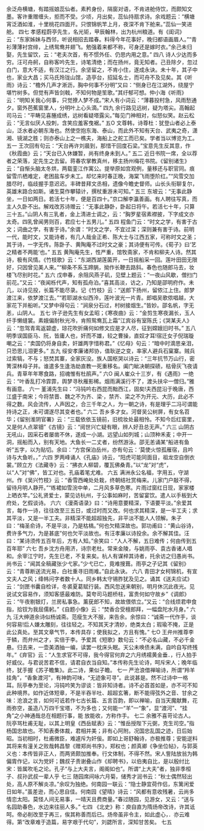 <!-- { "loadSidebar": true } -->
余泛舟横塘，有踏摇娘蕊仙者。素矜身份，隔窗对语，不肯进舱侍饮，而颇知文墨。客许重赠缠头，拒而不受。少顷，月出矣，蕊仙持扇求诗。余戏题云：“横塘宵泛酒如淮，十里桃花四面开。只恨锦帆竿上月，夜深不肯下舱来。”蕊仙一笑进舱。
四七
孝感程蔚亭先生，名光钜，甲辰翰林，出为杭州粮道。有《闺词》云：“东家姊妹与西邻，听说相招去踏春。料得今年花事好，晚归都语画眉人。”“青衫薄薄衬宫绯，上绣鸳鸯并翅飞。勉强着来都不称，可身还是嫁时衣。”余己未归娶，先生留饮，云：“老夫次首，有不惯外任、仍思内用之意。”
四八
诗人少达而多穷。汪可舟舸，自称客吟先生，诗笔清绝；而在扬州，竟无知者。己丑除夕，忽过白门，意大不适，有汉江之行。余坚留之，不肯小住，遂成永诀。未十年，其子中也，家业大昌；买马氏玲珑山馆，造亭台，招延名士，而可舟不及见矣。其《听雨》诗云：“檐外几声才淅沥，胸中何事不分明”又曰：“侧身已在江湖外，绕屋宁堪竹树多。但觉有声皆剑戟，不知何物是笙歌。”其纡郁可想。仲小海《听雨》云：“明知关我心何事，只觉撩人梦不成。”宋人有小词云：“薄暮投村急，风雨愁通夕。窗外芭蕉窗里人，分明叶上心头滴。”
四九
余行路见远树，疑为塔尖。高翰起司马云：“平畴见喜塍成绣，远树看疑塔露尖。”每见门神相对，似怒似笑。赵云松云：“无言似厌人投刺，含笑应羞客曳裾。”
五O
文尊韩，诗尊杜：犹登山者必上泰山，泛水者必朝东海也。然使空抱东海、泰山，而此外不知有天台、武夷之奇，潇湘、镜湖之胜；则亦泰山上之一樵夫，海船上之舵工而已矣。学者当以博览为工。
五一
王次回有句云：“天台再许刘晨到，那惜干回度石梁。”宝意先生反其意，作《秋霞曲》云；“天台已入休嫌暂，尚有终身未到人。”
五二
近日书院一席，全以荐者之荣落，定先生之去留。蒋春农掌教真州，移主扬州梅花书院。《留别诸生》云：“自惭头脑太冬烘，两载銮江作寓公。提举原如宫观例，量移还与职官同。痕留雪爪栖难定，老困盐车步未工。却忆来时春正晚，海棠飞雨堕阶红。”“风雪交加腊尽时，临歧握手意迟迟。丰碑昔拜文丞相，遗像今瞻史督师。山长头衔聊复尔，英雄末路合如斯。诸生莫作攀辕计，撰杖重游未可知。”
五三
东坡云：“无事此静坐，一日如两日。若活七十年，便是百四十。”京口解李瀛善画。有人聘往写真，而主人久卧不出。解戏改苏诗赠云：“无事此静卧，卧起日将午。若活七十年，只算三十五。”山阴人有三乳者，金上清进士调之，云：“胸罗星宿素襟披，下字成文亦太奇。四乳曾闻男则百，君应七十五男儿。”
五四
程鱼门云：“时文之学，有害于古文；词曲之学，有害于诗。”余谓：“时文之学，不宜过深；深则兼有害于诗。前明一代，能时文，又能诗者，有几人哉金正希、陈大士与江西五家，可称时文之圣；其于诗，一字无传。陈卧子、黄陶庵不过时文之豪；其诗便有可传。《荀子》曰‘艺之精者不两能’也。”
五五
黄陶庵先生，性严重，馆牧斋家，不肯和柳夫人诗。然其诗，极有风情。《竹枝歌》云：“东湖西湖莲菌开，一日摇船采一回。莲叶田田无限好，只因曾见美人来。”“柳条不系玉蹄脶，拗作长鞭去路斜。春色也随郎马去，妆楼飞尽别时花。”
五六
戊申春，余阻风燕子矶，见壁上题云：“一夜山风歇，僧扫门前花。”又云：“夜闻栎代声，知有孤舟泊。”喜其高淡，访之，乃知是邵明府作。未几，以诗见投，长篇不能尽录。记《竹枝》云：“送郎下扬州，留侬江上住。郎梦渡江来，依梦渡江去。”“若耶湖水似西泠，莲叶波光一片青。郎唱吴歌侬唱越，大家花下并船听。”又梦中得句云：“涧泉分石过，村树接烟生。”皆妙。邵名帆，字无恙，山阴人。
五七
许子逊先生有女孟昭；《寒夜曲》云：“金剪生寒夜漏长，玉人纤手懒缝裳。素娥偏耐秋光冷，肯照鸳鸯瓦上霜”江宾谷有室陈氏；《哭某夫人》云：“忽驾青鸾返碧虚，琼花吹折痛何如修文应是才人尽，征到嫦娥旧时书。”
五八
明季误国臣马、阮，皆庸人也，奸而不雄，较之曹操，直奴才耳!宿迁女子倪瑞璇嘲之云：“卖国仍将身自卖，奸雄两字惜称君。”《忆母》句云：“暗中时滴思亲泪，只恐思儿泪更多。”
五九
绥安孝廉诸邦协，值耿逆之变，率家人避兵石窠寨。贼兵过索犒，不与；怒焚其寨，全家灰没。族人国枢哭以诗云：“三年抗节万山行，密箐深林母子并。谁遣多生逢浩劫直教一死重移名。阖门眦决朝探碛，枯骨灰飞夜请兵。青草年年寒食路，招魂惟有杜鹃声。”
六O
闽人崔众十三岁，有《遇雨》一绝云：“叶香乱打冷霏霏，舆梦寻秋雁影稀。烟雨满溪行不了，渡头扶伞一僧归。”雅有画意。
六一
堇浦先生曰：“冯钝吟右西昆而黜西江，固矣!夫西昆沿于晚唐，西江盛于南宋；今将禁晋、魏之不为齐、梁·，禁齐、梁之不为开元、大历，此必不得之数。风会流传，人声因之，合三千年之人，为一朝之诗，有是理乎二冯可谓能持诗之正，未可谓遂尽其变者也。”
六二
吾乡多才女。河督吴公树屏，有女名苕华；《留别淮阴官署》云：“三载依依玉镜前，旧梳妆处最相怜。不知今后红窗里，又是何人点翠钿”《古镜》云：“阅世兴亡疑有眼，辨人好丑总无声。”
六三
山阴古无吼山，因采石者屡凿不休，遂成一小湖。远望山如列城；山顶种禾麦；中开一洞，摇船而入，别有天地。大鱼长一二丈者，纷然游泳。邵无恙诵某“船进有鱼听”五字，以为贴切。余曰：“方宫保泊岳州，亦有句云：‘莫使火惊孤雁宿，且吟诗与大鱼听。，”
六四
罗两峰诵人《孔庙》诗云，“阳虎可能同面目，祖龙空自倒衣裳。”顾立方《法藏寺》云：“拂衣人柳碧，覆瓦佛桑青。”以“龙”对“虎”，以“人”对“佛”，皆工对也。孔庙着笔尤难。
六五
满洲永公名福，字用五，守湖州。作《吴兴竹枝》云：“香雪西崦处处栽，终朝结社赏梅来。儿家门户敲不得，留待月明人静开。”“练裙如雪浣中单，二月风多草色寒。片雨过窗红日现，家家楼上晒衣竿。”公礼贤爱士，蒙见访杭州，于公事如麻时，苦留宴饮。遣人以手板到大府处，乞假谈诗。
六六
《漫斋语录》曰：“诗用意要精深，下语要平淡。”余爱其言，每作一诗，往往改至三五日，或过时而又改。何也求其精深，是一半工夫；求其平淡，又是一半工夫。非精深不能超超独先，非平淡不能人人领解。朱子曰：“梅圣俞诗，不是平淡，乃是枯槁。”何也欠精深故也。郭功甫曰：“黄山谷诗，费许多气力，为是甚底”何也欠平淡故也。有汪孝廉以诗投余。余不解其佳。汪曰：“某诗须传五百年后，方有人知。”余笑曰：“人人不解，五日难传；何由传到五百年耶”
六七
吾乡沈方舟用济，诗宗老杜。常来金陵，与姚雨亭、袁古香诸人唱和。余宰江宁时，先生已老，不复来矣。杭人有谋梓其诗者，托余访之归愚尚书。尚书云：“闻其全稿藏张少弋家。”少弋已亡，竟难搜葺。雨亭之子记其《留别》云：“青尊断送流光易，白社重寻旧雨难。”自此永诀。
六八
青田才女柯锦机，有宣文夫人之风；绛帏问字者数十人。同乡韩太守锡胙犹及见之。诵其《送夫应试》云：“剑匣书囊自检详，冬裘夏葛赋行装。西风忽送来朝别，明月休沉此夜光。见说试文容易作，须知客感最难防。莫夸司马题桥柱，富贵何如守故乡”《调郎》云：“午夜剔银灯，兰房私事急。薰莸郎不知，故故偎侬立。”又云：“合线烦君申食指，拾钗为我屈儒躬。”《自题小像》云：“焚香合受檀郎拜，一幅盘陀水月身。”
六九
汪大绅道余诗似杨诚斋。范瘦生大不服，来告余。余惊曰：“诚斋一代作手，谈何容易!后人嫌太雕刻，往往轻之。不知其天才清妙，绝类太白；瑕瑜不掩，正是此公真处。至其文章气节，本传具存；使我拟之，方且有愧。”
七O
王弁州推尊李于鳞，而弁州之才，实倍于李。予爱其《短歌》数句云：“不必名山藏，不必千金悬。归去来，一壶美酒抽一编，读罢一枕床头眠。天公未唤债未满，自吟自写终残年。”《弃官》云：“人生求官不可得，我今得官何弃之六月绣襦黄金垂．，行人拍手好威仪。与君说苦君不信，请君自衣当自知。”本传称先生论诗，呵斥宋人；晚年临终，犹手握《苏子瞻集》。此二诗，果似子瞻。
七一
严沧浪借禅喻诗，所谓“羚羊挂角”，“香象渡河”，有神韵可味，“无迹象可寻”。此说甚是。然不过诗中一格耳。阮亭奉为至论，冯钝吟笑为谬谈：皆非知诗者。诗不必首首如是，亦不可不知此种境界。如作近体短章，不是半吞半吐、超超玄箸，断不能得弦外之音、甘余之味：沧浪之言，如何可诋若作七古长篇、五言百韵，即以禅喻，自当天魔献舞，花雨弥空，虽造八万四千宝塔，不为多也；又何能一“羊”一“象”，显“渡河”、“挂角”之小神通哉总在相题行事，能
放能收，方称作手。
七二
余雅不喜苛论古人。阮亭骂杜甫无耻，以其上明皇《西岳赋表》云：“惟岳授陛下元弼，克生司空。”指杨国忠故也。不知表奏体裁，君相并美；非有心阿附。况国忠乱国之迹，日后始昭。当初相时，杜甫微臣，难遽斥为奸佞。即如上哥舒翰诗，亦极推尊；安能逆料其将来有潼关之败哉韩昌黎《赠郑尚书序》，郑权也；颜真卿《争坐位帖》，与郭英义也：本传皆非正人，而两贤颇加推奉。行文体制，不得不然。宋人訾陆放翁为韩偏胄作记，以为党奸；魏叔子责谢叠山作《却聘书》，以伯夷自比，是以殷纣比宋：皆属吹毛之论。孔子“与上大夫言，阁阁如也”。所谓“上大夫”者，独非季桓子、叔孙武叔一辈人乎
七三
随园席间咏六月菊，储秀才润书云：“秋士偶然轻出处，高人原不解炎凉。”余叹为独绝。何南园一联云：“隐士静宜荷作侣，东篱闲爱日如年。”虽差逊，而心思自佳。何南园《望晴》诗云：“风都有意收残暑，云尚多情恋太阳。莫怪人间无易事，一晴天且费商量。”春过随园，见游女，又云：“送与名园助春色，水边来往丽人多。”
七四
《北史》称：庾自直为隋炀帝改诗，许其诋呵。帝必削改至于再三，俟其称善而后已。炀帝虽非令主，如此虚心，．亦云难得。第“改章难于造篇，易字艰于代句”，刘勰所言，深知甘苦矣。
七五
